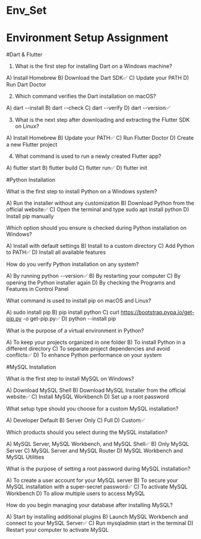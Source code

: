 # Env_Set

# Environment Setup Assignment

#Dart & Flutter

1. What is the first step for installing Dart on a Windows machine?

A) Install Homebrew
B) Download the Dart SDK✅
C) Update your PATH
D) Run Dart Doctor


2. Which command verifies the Dart installation on macOS?

A) dart --install
B) dart --check
C) dart --verify
D) dart --version✅


3. What is the next step after downloading and extracting the Flutter SDK on Linux?

A) Install Homebrew
B) Update your PATH✅
C) Run Flutter Doctor
D) Create a new Flutter project


4. What command is used to run a newly created Flutter app?

A) flutter start
B) flutter build
C) flutter run✅
D) flutter init


#Python Installation

What is the first step to install Python on a Windows system?

A) Run the installer without any customization
B) Download Python from the official website✅
C) Open the terminal and type sudo apt install python
D) Install pip manually

Which option should you ensure is checked during Python installation on Windows?

A) Install with default settings
B) Install to a custom directory
C) Add Python to PATH✅
D) Install all available features

How do you verify Python installation on any system?

A) By running python --version✅
B) By restarting your computer
C) By opening the Python installer again
D) By checking the Programs and Features in Control Panel

What command is used to install pip on macOS and Linux?

A) sudo install pip
B) pip install python
C) curl https://bootstrap.pypa.io/get-pip.py -o get-pip.py✅
D) python --install pip

What is the purpose of a virtual environment in Python?

A) To keep your projects organized in one folder
B) To install Python in a different directory
C) To separate project dependencies and avoid conflicts✅
D) To enhance Python performance on your system

#MySQL Installation

What is the first step to install MySQL on Windows?

A) Download MySQL Shell
B) Download MySQL Installer from the official website✅
C) Install MySQL Workbench
D) Set up a root password

What setup type should you choose for a custom MySQL installation?

A) Developer Default
B) Server Only
C) Full
D) Custom✅

Which products should you select during the MySQL installation?

A) MySQL Server, MySQL Workbench, and MySQL Shell✅
B) Only MySQL Server
C) MySQL Server and MySQL Router
D) MySQL Workbench and MySQL Utilities

What is the purpose of setting a root password during MySQL installation?

A) To create a user account for your MySQL server
B) To secure your MySQL installation with a super-secret password✅
C) To activate MySQL Workbench
D) To allow multiple users to access MySQL

How do you begin managing your database after installing MySQL?

A) Start by installing additional plugins
B) Launch MySQL Workbench and connect to your MySQL Server✅
C) Run mysqladmin start in the terminal
D) Restart your computer to activate MySQL
